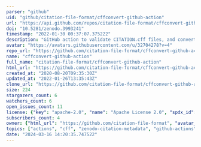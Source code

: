 ```yaml
---
parser: "github"
uid: "github/citation-file-format/cffconvert-github-action"
url: "https://api.github.com/repos/citation-file-format/cffconvert-github-action"
doi: "10.5281/zenodo.3993241"
timestamp: "2022-01-30 00:37:07.375222"
description: "GitHub action to validate CITATION.cff files, and convert to other citation formats."
avatar: "https://avatars.githubusercontent.com/u/32704278?v=4"
repo_url: "https://github.com/citation-file-format/cffconvert-github-action"
name: "cffconvert-github-action"
full_name: "citation-file-format/cffconvert-github-action"
html_url: "https://github.com/citation-file-format/cffconvert-github-action"
created_at: "2020-08-20T09:35:30Z"
updated_at: "2022-01-26T13:35:43Z"
clone_url: "https://github.com/citation-file-format/cffconvert-github-action.git"
size: 224
stargazers_count: 6
watchers_count: 6
open_issues_count: 11
license: {"key": "apache-2.0", "name": "Apache License 2.0", "spdx_id": "Apache-2.0", "url": "https://api.github.com/licenses/apache-2.0", "node_id": "MDc6TGljZW5zZTI="}
subscribers_count: 4
owner: {"html_url": "https://github.com/citation-file-format", "avatar_url": "https://avatars.githubusercontent.com/u/32704278?v=4", "login": "citation-file-format", "type": "Organization"}
topics: ["actions", "cff", "zenodo-citation-metadata", "github-actions", "action", "continuous-integration", "github-action", "citation", "citation-file-format"]
date: "2024-03-16 14:20:35.747522"
---
```

